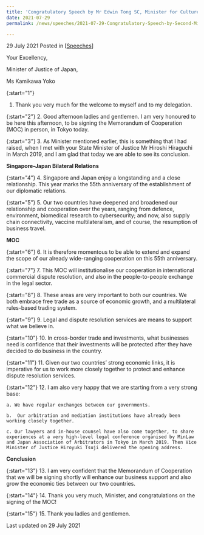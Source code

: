 ```yaml
---
title: 'Congratulatory Speech by Mr Edwin Tong SC, Minister for Culture, Community and Youth and Second Minister for Law at the Signing Ceremony of Memorandum of Cooperation in Tokyo, Japan'
date: 2021-07-29
permalink: /news/speeches/2021-07-29-Congratulatory-Speech-by-Second-Minister-Edwin-Tong-at-MOC-Signing-Ceremony

---
```



29 July 2021 Posted in [[Speeches](/news/speeches)]

Your Excellency,

Minister of Justice of Japan,

Ms Kamikawa Yoko

{:start="1"}
1.	Thank you very much for the welcome to myself and to my delegation.
 
{:start="2"}
2.	Good afternoon ladies and gentlemen. I am very honoured to be here this afternoon, to be signing the Memorandum of Cooperation (MOC) in person, in Tokyo today.

{:start="3"}
3.	As Minister mentioned earlier, this is something that I had raised, when I met with your State Minister of Justice Mr Hiroshi Hiraguchi in March 2019, and I am glad that today we are able to see its conclusion.

**Singapore-Japan Bilateral Relations**

{:start="4"}
4.	Singapore and Japan enjoy a longstanding and a close relationship. This year marks the 55th anniversary of the establishment of our diplomatic relations.

{:start="5"}
5.	 Our two countries have deepened and broadened our relationship and cooperation over the years, ranging from defence, environment, biomedical research to cybersecurity; and now, also supply chain connectivity, vaccine multilateralism, and of course, the resumption of business travel.

**MOC**

{:start="6"}
6.	It is therefore momentous to be able to extend and expand the scope of our already wide-ranging cooperation on this 55th anniversary.
 
{:start="7"}
7.	This MOC will institutionalise our cooperation in international commercial dispute resolution, and also in the people-to-people exchange in the legal sector.

{:start="8"}
8.	These areas are very important to both our countries. We both embrace free trade as a source of economic growth, and a multilateral rules-based trading system.

{:start="9"}
9.	Legal and dispute resolution services are means to support what we believe in.

{:start="10"}
10.	In cross-border trade and investments, what businesses need is confidence that their investments will be protected after they have decided to do business in the country.

{:start="11"}
11.	Given our two countries’ strong economic links, it is imperative for us to work more closely together to protect and enhance dispute resolution services.

{:start="12"}
12.	 I am also very happy that we are starting from a very strong base:

    a. We have regular exchanges between our governments.
    
    b.	Our arbitration and mediation institutions have already been working closely together.
    
    c. Our lawyers and in-house counsel have also come together, to share experiences at a very high-level legal conference organised by MinLaw and Japan Association of Arbitrators in Tokyo in March 2019. Then Vice Minister of Justice Hiroyuki Tsuji delivered the opening address.

**Conclusion**

{:start="13"}
13.	 I am very confident that the Memorandum of Cooperation that we will be signing shortly will enhance our business support and also grow the economic ties between our two countries.

{:start="14"}
14.	Thank you very much, Minister, and congratulations on the signing of the MOC!

{:start="15"}
15.	Thank you ladies and gentlemen.


<p class="right-side-updated">Last updated on 29 July 2021</p>
